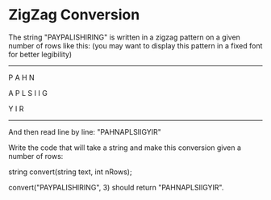# ZigZag Conversion
The string "PAYPALISHIRING" is written in a zigzag pattern on a given number of rows like this: (you may want to display this pattern in a fixed font for better legibility)

---
P   A   H   N

A P L S I I G

Y   I   R

---
And then read line by line: "PAHNAPLSIIGYIR"


Write the code that will take a string and make this conversion given a number of rows:


string convert(string text, int nRows);

convert("PAYPALISHIRING", 3) should return "PAHNAPLSIIGYIR".
